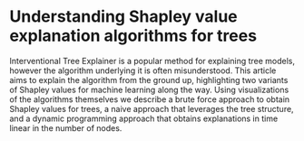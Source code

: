 # Understanding Shapley value explanation algorithms for trees

Interventional Tree Explainer is a popular method for explaining tree models, however the algorithm underlying it is often misunderstood.  This article aims to explain the algorithm from the ground up, highlighting two variants of Shapley values for machine learning along the way.  Using visualizations of the algorithms themselves we describe a brute force approach to obtain Shapley values for trees, a naive approach that leverages the tree structure, and a dynamic programming approach that obtains explanations in time linear in the number of nodes.
